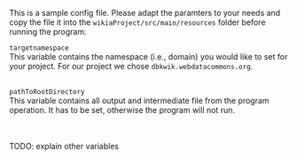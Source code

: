 This is a sample config file.
Please adapt the paramters to your needs and copy the file it into the `wikiaProject/src/main/resources` folder before running the program.<br/>

`targetnamespace`<br/>
This variable contains the namespace (i.e., domain) you would like to set for your project. For our project we chose `dbkwik.webdatacommons.org`.
<br/><br/>

`pathToRootDirectory`<br/>
This variable contains all output and intermediate file from the program operation. It has to be set, otherwise the program will not run.

<br/><br/>
TODO: explain other variables

